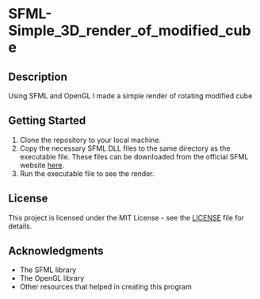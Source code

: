 # SFML-Simple_3D_render_of_modified_cube

## Description

Using SFML and OpenGL I made a simple render of rotating modified cube

## Getting Started
1. Clone the repository to your local machine.
2. Copy the necessary SFML DLL files to the same directory as the executable file. These files can be downloaded from the official SFML website [here](https://www.sfml-dev.org/download.php).
3. Run the executable file to see the render.

## License
This project is licensed under the MIT License - see the [LICENSE](LICENSE.md) file for details.

## Acknowledgments
- The SFML library
- The OpenGL library
- Other resources that helped in creating this program

